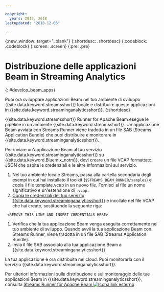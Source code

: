 ```yaml
---

copyright:
  years: 2015, 2018
lastupdated: "2018-12-06"

---
```


<!-- Attribute definitions -->
{:new_window: target="_blank"}
{:shortdesc: .shortdesc}
{:codeblock: .codeblock}
{:screen: .screen}
{:pre: .pre}

# Distribuzione delle applicazioni Beam in Streaming Analytics
{: #develop_beam_apps}

Puoi ora sviluppare applicazioni Beam nel tuo ambiente di sviluppo {{site.data.keyword.streamsshort}} locale e distribuire queste applicazioni in {{site.data.keyword.streaminganalyticsshort}}.
{:shortdesc}

{{site.data.keyword.streamsshort}} Runner for Apache Beam esegue le pipeline in un ambiente {{site.data.keyword.streamsshort}}. Un'applicazione Beam avviata con Streams Runner viene tradotta in un file SAB (Streams Application Bundle) che puoi distribuire e monitorare in {{site.data.keyword.streaminganalyticsshort}}.

Per inviare un'applicazione Beam al tuo servizio {{site.data.keyword.streaminganalyticsshort}} su {{site.data.keyword.Bluemix_notm}}, devi creare un file VCAP formattato JSON che ospita le credenziali e le altre informazioni sul servizio.

1. Nel tuo ambiente locale Streams, passa alla cartella secondaria degli esempi in cui hai installato il toolkit (`$STREAMS_BEAM_RUNNER/samples`) e copia il file template.vcap in un nuovo file. Fornisci al file un nome significativo e un'estensione di `.vcap.`
1. [Copia le credenziali del tuo servizio {{site.data.keyword.streaminganalyticsshort}}](/docs/services/StreamingAnalytics/service_plans.html#vcap_services) e incollale nel file VCAP che hai creato, sostituendo la seguente riga:
```
 <REMOVE THIS LINE AND INSERT CREDENTIALS HERE>
 ```
1. Verifica che la tua applicazione Beam venga eseguita correttamente nel tuo ambiente di sviluppo. Quando avvii la tua applicazione Beam con Streams Runner, viene tradotta in un file SAB (Streams Application Bundle).
1. Invia il file SAB associato alla tua applicazione Beam a {{site.data.keyword.streaminganalyticsshort}}

La tua applicazione è ora distribuita nel cloud. Puoi monitorarla con il servizio {{site.data.keyword.streaminganalyticsshort}}.

Per ulteriori informazioni sulla distribuzione e sul monitoraggio delle tue applicazioni Beam in {{site.data.keyword.streaminganalyticsshort}}, consulta [Streams Runner for Apache Beam ![Icona link esterno](../../icons/launch-glyph.svg "Icona link esterno")](https://ibmstreams.github.io/streamsx.documentation/docs/beamrunner/beamrunner-1-intro/).
